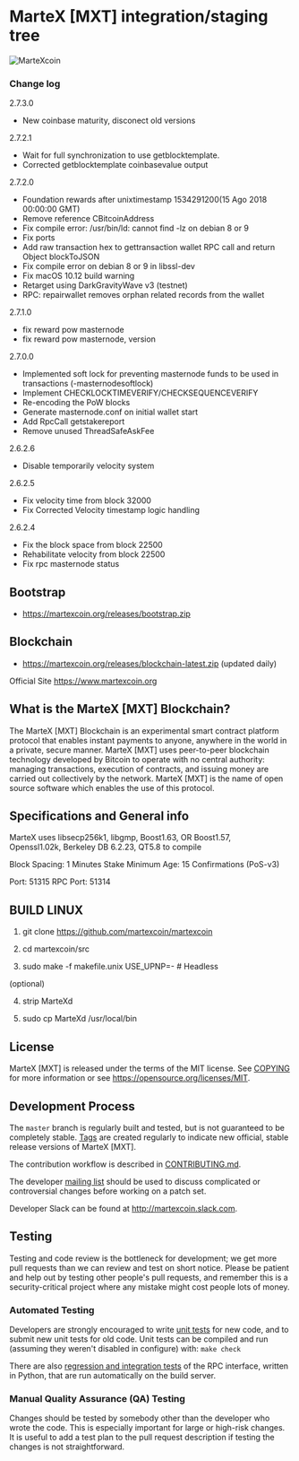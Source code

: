 MarteX [MXT] integration/staging tree
=====================================

![MarteXcoin](https://raw.githubusercontent.com/martexcoin/martexcoin/master/src/qt/res/images/splash.png)

### Change log
2.7.3.0
- New coinbase maturity, disconect old versions

2.7.2.1
- Wait for full synchronization to use getblocktemplate.
- Corrected getblocktemplate coinbasevalue output

2.7.2.0
- Foundation rewards after unixtimestamp 1534291200(15 Ago 2018 00:00:00 GMT)
- Remove reference CBitcoinAddress
- Fix compile error: /usr/bin/ld: cannot find -lz on debian 8 or 9
- Fix ports
- Add raw transaction hex to gettransaction wallet RPC call and return Object blockToJSON
- Fix compile error on debian 8 or 9 in libssl-dev
- Fix macOS 10.12 build warning
- Retarget using DarkGravityWave v3 (testnet)
- RPC: repairwallet removes orphan related records from the wallet

2.7.1.0
- fix reward pow masternode
- fix reward pow masternode, version

2.7.0.0
- Implemented soft lock for preventing masternode funds to be used in transactions (-masternodesoftlock)
- Implement CHECKLOCKTIMEVERIFY/CHECKSEQUENCEVERIFY
- Re-encoding the PoW blocks
- Generate masternode.conf on initial wallet start
- Add RpcCall getstakereport
- Remove unused ThreadSafeAskFee

2.6.2.6
- Disable temporarily velocity system

2.6.2.5
- Fix velocity time from block 32000
- Fix Corrected Velocity timestamp logic handling

2.6.2.4
- Fix the block space from block 22500
- Rehabilitate velocity from block 22500
- Fix rpc masternode status

Bootstrap
---------
- https://martexcoin.org/releases/bootstrap.zip

Blockchain
---------
- https://martexcoin.org/releases/blockchain-latest.zip (updated daily)


Official Site https://www.martexcoin.org

What is the MarteX [MXT] Blockchain?
---------------------------

The MarteX [MXT] Blockchain is an experimental smart contract platform protocol that enables 
instant payments to anyone, anywhere in the world in a private, secure manner. 
MarteX [MXT] uses peer-to-peer blockchain technology developed by Bitcoin to operate
with no central authority: managing transactions, execution of contracts, and 
issuing money are carried out collectively by the network. MarteX [MXT] is the name of 
open source software which enables the use of this protocol.

Specifications and General info
------------------
MarteX uses
	libsecp256k1,
	libgmp,
	Boost1.63,
	OR Boost1.57,  
	Openssl1.02k,
	Berkeley DB 6.2.23,
	QT5.8 to compile


Block Spacing: 1 Minutes
Stake Minimum Age: 15 Confirmations (PoS-v3)

Port: 51315
RPC Port: 51314


BUILD LINUX
-----------
1) git clone https://github.com/martexcoin/martexcoin

2) cd martexcoin/src

3) sudo make -f makefile.unix USE_UPNP=-           # Headless

(optional)

4) strip MarteXd

5) sudo cp MarteXd /usr/local/bin

License
-------

MarteX [MXT] is released under the terms of the MIT license. See [COPYING](COPYING) for more
information or see https://opensource.org/licenses/MIT.

Development Process
-------------------

The `master` branch is regularly built and tested, but is not guaranteed to be
completely stable. [Tags](https://github.com/martexcoin/martexcoin/tags) are created
regularly to indicate new official, stable release versions of MarteX [MXT].

The contribution workflow is described in [CONTRIBUTING.md](CONTRIBUTING.md).

The developer [mailing list](https://lists.linuxfoundation.org/mailman/listinfo/bitcoin-dev)
should be used to discuss complicated or controversial changes before working
on a patch set.

Developer Slack can be found at http://martexcoin.slack.com.

Testing
-------

Testing and code review is the bottleneck for development; we get more pull
requests than we can review and test on short notice. Please be patient and help out by testing
other people's pull requests, and remember this is a security-critical project where any mistake might cost people
lots of money.

### Automated Testing

Developers are strongly encouraged to write [unit tests](/doc/unit-tests.md) for new code, and to
submit new unit tests for old code. Unit tests can be compiled and run
(assuming they weren't disabled in configure) with: `make check`

There are also [regression and integration tests](/qa) of the RPC interface, written
in Python, that are run automatically on the build server.

### Manual Quality Assurance (QA) Testing

Changes should be tested by somebody other than the developer who wrote the
code. This is especially important for large or high-risk changes. It is useful
to add a test plan to the pull request description if testing the changes is
not straightforward.
